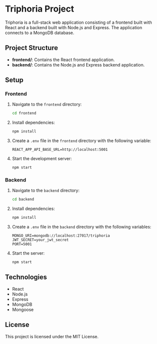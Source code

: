# Triphoria Project

Triphoria is a full-stack web application consisting of a frontend built with React and a backend built with Node.js and Express. The application connects to a MongoDB database.

## Project Structure

- **frontend/**: Contains the React frontend application.
- **backend/**: Contains the Node.js and Express backend application.

## Setup

### Frontend

1. Navigate to the `frontend` directory:
   ```bash
   cd frontend
   ```
2. Install dependencies:
   ```bash
   npm install
   ```
3. Create a `.env` file in the `frontend` directory with the following variable:
   ```
   REACT_APP_API_BASE_URL=http://localhost:5001
   ```
4. Start the development server:
   ```bash
   npm start
   ```

### Backend

1. Navigate to the `backend` directory:
   ```bash
   cd backend
   ```
2. Install dependencies:
   ```bash
   npm install
   ```
3. Create a `.env` file in the `backend` directory with the following variables:
   ```
   MONGO_URI=mongodb://localhost:27017/triphoria
   JWT_SECRET=your_jwt_secret
   PORT=5001
   ```
4. Start the server:
   ```bash
   npm start
   ```

## Technologies

- React
- Node.js
- Express
- MongoDB
- Mongoose

## License

This project is licensed under the MIT License.
